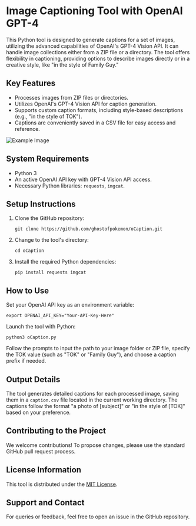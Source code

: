 # Image Captioning Tool with OpenAI GPT-4

This Python tool is designed to generate captions for a set of images, utilizing the advanced capabilities of OpenAI's GPT-4 Vision API. It can handle image collections either from a ZIP file or a directory. The tool offers flexibility in captioning, providing options to describe images directly or in a creative style, like "in the style of Family Guy."

## Key Features

- Processes images from ZIP files or directories.
- Utilizes OpenAI's GPT-4 Vision API for caption generation.
- Supports custom caption formats, including style-based descriptions (e.g., "in the style of TOK").
- Captions are conveniently saved in a CSV file for easy access and reference.

![Example Image](https://1800nick.com/cap.jpg)

## System Requirements

- Python 3
- An active OpenAI API key with GPT-4 Vision API access.
- Necessary Python libraries: `requests`, `imgcat`.

## Setup Instructions

1. Clone the GitHub repository:

   ```
   git clone https://github.com/ghostofpokemon/oCaption.git
   ```

2. Change to the tool's directory:

   ```
   cd oCaption
   ```

3. Install the required Python dependencies:

   ```
   pip install requests imgcat
   ```

## How to Use

Set your OpenAI API key as an environment variable:

```
export OPENAI_API_KEY="Your-API-Key-Here"
```

Launch the tool with Python:

```
python3 oCaption.py
```

Follow the prompts to input the path to your image folder or ZIP file, specify the TOK value (such as "TOK" or "Family Guy"), and choose a caption prefix if needed.

## Output Details

The tool generates detailed captions for each processed image, saving them in a `caption.csv` file located in the current working directory. The captions follow the format "a photo of [subject]" or "in the style of [TOK]" based on your preference.

## Contributing to the Project

We welcome contributions! To propose changes, please use the standard GitHub pull request process.

## License Information

This tool is distributed under the [MIT License](LICENSE).

## Support and Contact

For queries or feedback, feel free to open an issue in the GitHub repository.